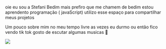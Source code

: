 oie eu sou a Stefani Bedim mais prefiro que me chamem de bedim 
estou aprendento programação ( javaScript)
utilizo esse espaço para compartilhar meus projetos

Um pouco sobre mim
no meu tempo livre as vezes eu durmo ou então fico vendo tik tok 
gosto de escutar algumas musicas 🎼


![](https://media.tenor.com/MlqXVo5Vqv8AAAAC/boo-hug.gif)
